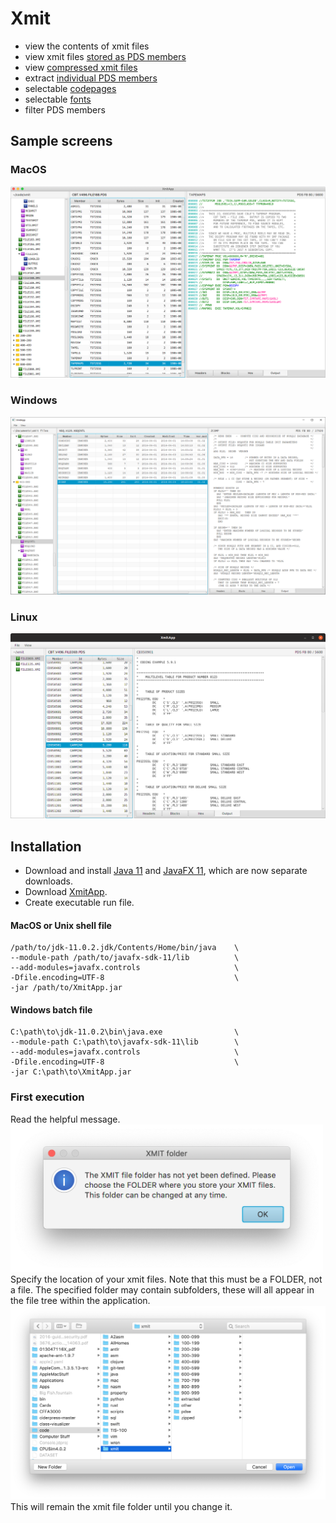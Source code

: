 # Xmit
- view the contents of xmit files
- view xmit files [stored as PDS members](resources/embedded.md)
- view [compressed xmit files](resources/compressed.md)
- extract [individual PDS members](resources/extract.md)
- selectable [codepages](resources/view.md)
- selectable [fonts](resources/fonts.md)
- filter PDS members

## Sample screens
### MacOS
![Mac](resources/xmit-osx.png?raw=true "Mac")
### Windows
![Windows](resources/xmit-win.png?raw=true "Windows")
### Linux
![Linux](resources/xmit-linux.png?raw=true "Linux")

## Installation
- Download and install [Java 11](https://jdk.java.net/11/) and [JavaFX 11](https://gluonhq.com/products/javafx/), which are now separate downloads.
- Download [XmitApp](https://github.com/dmolony/xmit/releases).
- Create executable run file.  
#### MacOS or Unix shell file  

```
/path/to/jdk-11.0.2.jdk/Contents/Home/bin/java    \
--module-path /path/to/javafx-sdk-11/lib          \
--add-modules=javafx.controls                     \
-Dfile.encoding=UTF-8                             \
-jar /path/to/XmitApp.jar
```  
#### Windows batch file  

```
C:\path\to\jdk-11.0.2\bin\java.exe                \
--module-path C:\path\to\javafx-sdk-11\lib        \
--add-modules=javafx.controls                     \
-Dfile.encoding=UTF-8                             \
-jar C:\path\to\XmitApp.jar
```
### First execution
Read the helpful message.  
<img src="resources/xmit-folder1.png" alt="alert" width="500"/>  
Specify the location of your xmit files. Note that this must be a FOLDER, not a file. The specified folder may contain subfolders, these will all appear in the file tree within the application.  
<img src="resources/xmit-folder2.png" alt="file dialog" width="800"/>  
This will remain the xmit file folder until you change it.  
